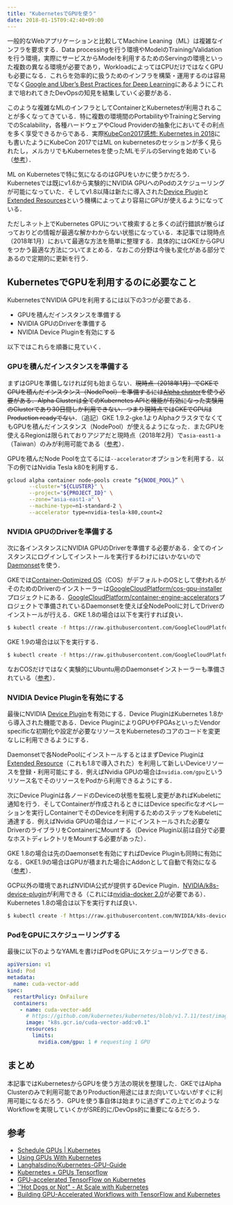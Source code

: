 ```yaml
---
title: "KubernetesでGPUを使う"
date: 2018-01-15T09:42:40+09:00
---
```


一般的なWebアプリケーションと比較してMachine Leaning（ML）は複雑なインフラを要求する．Data processingを行う環境やModelのTraining/Validationを行う環境，実際にサービスからModelを利用するためのServingの環境といった複数の異なる環境が必要であり，WorkloadによってはCPUだけではなくGPUも必要になる．これらを効率的に扱うためのインフラを構築・運用するのは容易でなく[Google and Uber’s Best Practices for Deep Learning](https://medium.com/intuitionmachine/google-and-ubers-best-practices-for-deep-learning-58488a8899b6)にあるようにこれまで培われてきたDevOpsの知見を結集していく必要がある．

このような複雑なMLのインフラとしてContainerとKubernetesが利用されることが多くなってきている．特に複数の環境間のPortabilityやTrainingとServingでのScalability，各種ハードウェアやCloud Providerの抽象化においてその利点を多く享受できるからである．実際[KubeCon2017感想: Kubernetes in 2018]((https://medium.com/@deeeet/kubecon2017%E6%84%9F%E6%83%B3-kubernetes-2018-7cf4280d435b))にも書いたようにKubeCon 2017ではML on kubernetesのセッションが多く見られたし，メルカリでもKubernetesを使ったMLモデルのServingを始めている（[参考](http://tech.mercari.com/entry/2017/12/02/093000)）．

ML on Kubernetesで特に気になるのはGPUをいかに使うかだろう．Kubernetesでは既にv1.6から実験的にNVIDIA GPUへのPodのスケジューリングが可能になっていた．そしてv1.8以降は新たに導入された[Device Plugin]( https://kubernetes.io/docs/concepts/cluster-administration/device-plugins/)と[Extended Resources](https://kubernetes.io/docs/concepts/configuration/manage-compute-resources-container/#extended-resources)という機構によってより容易にGPUが使えるようになっている．

ただしネット上でKubernetes GPUについて検索すると多くの試行錯誤が散らばっておりどの情報が最適な解かわからない状態になっている．本記事では現時点（2018年1月）において最適な方法を簡単に整理する．具体的にはGKEからGPUをつかう最適な方法についてまとめる．なおこの分野は今後も変化がある部分であるので定期的に更新を行う．

## KubernetesでGPUを利用するのに必要なこと

KubernetesでNVIDIA GPUを利用するには以下の3つが必要である．

- GPUを積んだインスタンスを準備する
- NVIDIA GPUのDriverを準備する
- NVIDIA Device Pluginを有効にする

以下ではこれらを順番に見ていく．

### GPUを積んだインスタンスを準備する

まずはGPUを準備しなければ何も始まらない．~~現時点（2018年1月）でGKEでGPUを積んだインスタンス（NodePool）を準備するには[Alpha cluster](https://cloud.google.com/kubernetes-engine/docs/concepts/alpha-clusters)を使う必要がある．Alpha Clusterは全てのKubernetes APIと機能が有効になった実験用のClusterであり30日間しか利用できない．つまり現時点ではGKEでGPUはProduction readyでない~~．（追記）GKE 1.9.2-gke.1よりAlphaクラスタでなくてもGPUを積んだインスタンス（NodePool）が使えるようになった．またGPUを使えるRegionは限られておりアジアだと現時点（2018年2月）で`asia-east1-a`（Taiwan）のみが利用可能である（[参考](https://cloud.google.com/compute/docs/gpus/)）．


GPUを積んだNode Poolを立てるには`--accelerator`オプションを利用する．以下の例ではNvidia Tesla k80を利用する．

```bash
gcloud alpha container node-pools create “${NODE_POOL}” \
       --cluster="${CLUSTER}" \
       --project="${PROJECT_ID}" \
       --zone="asia-east1-a" \
       --machine-type=n1-standard-2 \
       --accelerator type=nvidia-tesla-k80,count=2 
```

### NVIDIA GPUのDriverを準備する

次に各インスタンスにNVIDIA GPUのDriverを準備する必要がある．全てのインスタンスにログインしてインストールを実行するわけにはいかないので[Daemonset](https://kubernetes.io/docs/concepts/workloads/controllers/daemonset/)を使う．

GKEでは[Container-Optimized OS](https://cloud.google.com/container-optimized-os/)（COS）がデフォルトのOSとして使われるがそのためのDriverのインストーラーは[GoogleCloudPlatform/cos-gpu-installer](https://github.com/GoogleCloudPlatform/cos-gpu-installer)プロジェクトにある．[GoogleCloudPlatform/container-engine-accelerators](https://github.com/GoogleCloudPlatform/container-engine-accelerators)プロジェクトで準備されているDaemonsetを使えば全NodePoolに対してDriverのインストールが行える．GKE 1.8の場合は以下を実行すれば良い．

```bash
$ kubectl create -f https://raw.githubusercontent.com/GoogleCloudPlatform/container-engine-accelerators/k8s-1.8/device-plugin-daemonset.yaml
```

GKE 1.9の場合は以下を実行する．

```bash
$ kubectl create -f https://raw.githubusercontent.com/GoogleCloudPlatform/container-engine-accelerators/k8s-1.9/daemonset.yaml
```

なおCOSだけではなく実験的にUbuntu用のDaemonsetインストーラーも準備されている（[参考](https://github.com/GoogleCloudPlatform/container-engine-accelerators/blob/master/nvidia-driver-installer/ubuntu/daemonset.yaml)）．

### NVIDIA Device Pluginを有効にする

最後にNVIDIA [Device Plugin](https://kubernetes.io/docs/concepts/cluster-administration/device-plugins/)を有効にする．Device PluginはKubernetes 1.8から導入された機能である．Device PluginによりGPUやFPGAsといったVendor specificな初期化や設定が必要なリソースをKubernetesのコアのコードを変更なしに利用できるようにする．

Daemonsetで各NodePoolにインストールするとはまずDevice Pluginは[Extended Resource](https://kubernetes.io/docs/concepts/configuration/manage-compute-resources-container/#extended-resources)（これも1.8で導入された）を利用して新しいDeviceリソースを登録・利用可能にする．例えばNvidia GPUの場合は`nvidia.com/gpu`というリソース名でそのリソースをPodから利用できるようにする．

次にDevice Pluginは各ノードのDeviceの状態を監視し変更があればKubeletに通知を行う．そしてContainerが作成されるときにはDevice specificなオペレーションを実行しContainerでそのDeviceを利用するためのステップをKubeletに通達する．例えばNvidia GPUの場合はノードにインストールされた必要なDriverのライブラリをContainerにMountする（Device Plugin以前は自分で必要なホストディレクトリをMountする必要があった）．

GKE 1.8の場合は先のDaemonsetを有効にすればDevice Pluginも同時に有効になる．GKE1.9の場合はGPUが積まれた場合にAddonとして自動で有効になる（[参考](https://github.com/GoogleCloudPlatform/container-engine-accelerators/tree/master/cmd/nvidia_gpu)）．

GCP以外の環境であればNVIDIA公式が提供するDevice Plugin．[NVIDIA/k8s-device-plugin](https://github.com/NVIDIA/k8s-device-plugin)が利用できる（これには[nvidia-docker 2.0](https://github.com/NVIDIA/nvidia-docker)が必要である）．Kubernetes 1.8の場合は以下を実行すれば良い．

```bash
$ kubectl create -f https://raw.githubusercontent.com/NVIDIA/k8s-device-plugin/v1.8/nvidia-device-plugin.yml
```

### PodをGPUにスケジューリングする

最後に以下のようなYAMLを書けばPodをGPUにスケジューリングできる．

```yaml
apiVersion: v1
kind: Pod
metadata:
  name: cuda-vector-add
spec:
  restartPolicy: OnFailure
  containers:
    - name: cuda-vector-add
      # https://github.com/kubernetes/kubernetes/blob/v1.7.11/test/images/nvidia-cuda/Dockerfile
      image: "k8s.gcr.io/cuda-vector-add:v0.1"
      resources:
        limits:
          nvidia.com/gpu: 1 # requesting 1 GPU
```

## まとめ

本記事ではKubernetesからGPUを使う方法の現状を整理した．GKEではAlpha Clusterのみで利用可能でありProduction用途にはまだ向いていないがすぐに利用可能になるだろう．GPUを使う事自体は始まりに過ぎずこの上でどのようなWorkflowを実現していくかがSRE的に/DevOps的に重要になるだろう．

## 参考

- [Schedule GPUs | Kubernetes](https://kubernetes.io/docs/tasks/manage-gpus/scheduling-gpus/)
- [Using GPUs With Kubernetes](https://engineering.bitnami.com/articles/using-gpus-with-kubernetes.html)
- [Langhalsdino/Kubernetes-GPU-Guide](https://github.com/Langhalsdino/Kubernetes-GPU-Guide)
- [Kubernetes + GPUs  Tensorflow](https://medium.com/intuitionmachine/kubernetes-gpus-tensorflow-8696232862ca)
- [GPU-accelerated TensorFlow on Kubernetes](https://www.oreilly.com/ideas/gpu-accelerated-tensorflow-on-kubernetes)
- [''Hot Dogs or Not" - At Scale with Kubernetes](https://www.youtube.com/watch?v=R3dVF5wWz-g&list=PLj6h78yzYM2P-3-xqvmWaZbbI1sW-ulZb&index=175)
- [Building GPU-Accelerated Workflows with TensorFlow and Kubernetes](https://www.youtube.com/watch?v=OZSA5hmkb0o&index=174&list=PLj6h78yzYM2P-3-xqvmWaZbbI1sW-ulZb)
